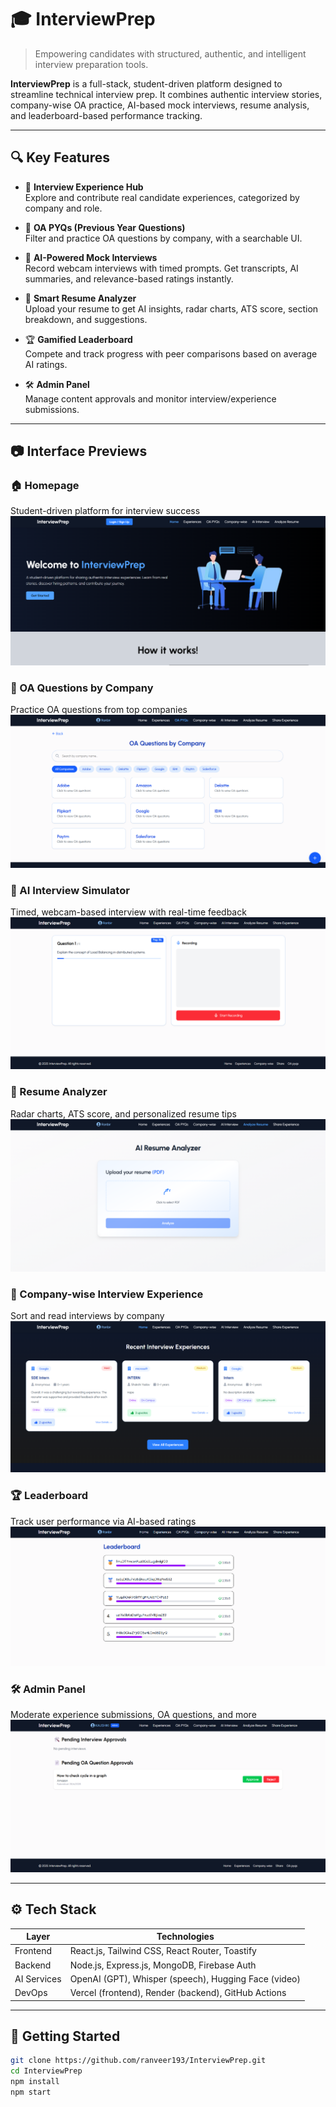 # 🎓 InterviewPrep

> Empowering candidates with structured, authentic, and intelligent interview preparation tools.

**InterviewPrep** is a full-stack, student-driven platform designed to streamline technical interview prep. It combines authentic interview stories, company-wise OA practice, AI-based mock interviews, resume analysis, and leaderboard-based performance tracking.

---

## 🔍 Key Features

- 🧾 **Interview Experience Hub**  
  Explore and contribute real candidate experiences, categorized by company and role.

- 📘 **OA PYQs (Previous Year Questions)**  
  Filter and practice OA questions by company, with a searchable UI.

- 🤖 **AI-Powered Mock Interviews**  
  Record webcam interviews with timed prompts. Get transcripts, AI summaries, and relevance-based ratings instantly.

- 📄 **Smart Resume Analyzer**  
  Upload your resume to get AI insights, radar charts, ATS score, section breakdown, and suggestions.

- 🏆 **Gamified Leaderboard**  
  Compete and track progress with peer comparisons based on average AI ratings.

- 🛠 **Admin Panel**  
  Manage content approvals and monitor interview/experience submissions.

---

## 📷 Interface Previews

### 🏠 Homepage  
Student-driven platform for interview success  
![Homepage](./screenshots/homepage.png)

### 🧠 OA Questions by Company  
Practice OA questions from top companies  
![OA Questions](./screenshots/oa-questions.png)

### 🎥 AI Interview Simulator  
Timed, webcam-based interview with real-time feedback  
![AI Interview](./screenshots/ai-interview.png)

### 📝 Resume Analyzer  
Radar charts, ATS score, and personalized resume tips  
![Resume Analyzer](./screenshots/resume-analyzer.png)

### 🎯 Company-wise Interview Experience  
Sort and read interviews by company  
![Company-wise](./screenshots/companywise.png)

### 🏆 Leaderboard  
Track user performance via AI-based ratings  
![Leaderboard](./screenshots/leaderboard.png)

### 🛠 Admin Panel  
Moderate experience submissions, OA questions, and more  
![Admin Panel](./screenshots/adminpanel.png)

---

## ⚙️ Tech Stack

| Layer       | Technologies                              |
|-------------|-------------------------------------------|
| Frontend    | React.js, Tailwind CSS, React Router, Toastify |
| Backend     | Node.js, Express.js, MongoDB, Firebase Auth |
| AI Services | OpenAI (GPT), Whisper (speech), Hugging Face (video) |
| DevOps      | Vercel (frontend), Render (backend), GitHub Actions |

---

## 🚀 Getting Started

```bash
git clone https://github.com/ranveer193/InterviewPrep.git
cd InterviewPrep
npm install
npm start
